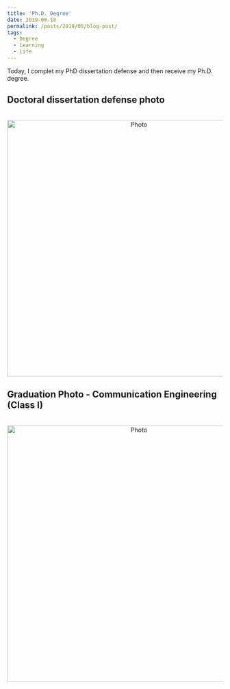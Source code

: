 ```yaml
---
title: 'Ph.D. Degree'
date: 2019-05-18
permalink: /posts/2019/05/blog-post/
tags:
  - Degree
  - Learning
  - Life
---
```


Today, I complet my PhD dissertation defense and then receive my Ph.D. degree.

## Doctoral dissertation defense photo

<p align="center">
  <img src="https://yongjiguan.github.io/images/2019-1.jpg" alt="Photo" style="width:600;"/> 
</p>

## Graduation Photo - Communication Engineering (Class I)

<p align="center">
  <img src="https://yongjiguan.github.io/images/2014-1.jpg" alt="Photo" style="width:600;"/> 
</p>
